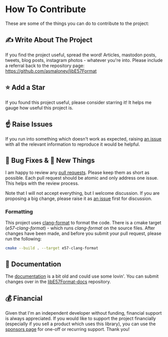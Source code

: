 # How To Contribute

These are some of the things you can do to contribute to the project:

## ✍ Write About The Project

If you find the project useful, spread the word! Articles, mastodon posts, tweets, blog posts, instagram photos - whatever you're into. Please include a referral back to the repository page: https://github.com/asmaloney/libE57Format

## ⭐️ Add a Star

If you found this project useful, please consider starring it! It helps me gauge how useful this project is.

## ☝ Raise Issues

If you run into something which doesn't work as expected, raising [an issue](https://github.com/asmaloney/libE57Format/issues) with all the relevant information to reproduce it would be helpful.

## 🐞 Bug Fixes & 🧪 New Things

I am happy to review any [pull requests](https://github.com/asmaloney/libE57Format/pulls). Please keep them as short as possible. Each pull request should be atomic and only address one issue. This helps with the review process.

Note that I will not accept everything, but I welcome discussion. If you are proposing a big change, please raise it as [an issue](https://github.com/asmaloney/libE57Format/issues) first for discussion.

### Formatting

This project uses [clang-format](https://clang.llvm.org/docs/ClangFormat.html) to format the code. There is a cmake target (_e57-clang-format_) - which runs _clang-format_ on the source files. After changes have been made, and before you submit your pull request, please run the following:

```sh
cmake --build . --target e57-clang-format
```

## 📖 Documentation

The [documentation](https://github.com/asmaloney/libE57Format) is a bit old and could use some lovin'. You can submit changes over in the [libE57Format-docs](https://github.com/asmaloney/libE57Format-docs) repository.

## 💰 Financial

Given that I'm an independent developer without funding, financial support is always appreciated. If you would like to support the project financially (especially if you sell a product which uses this library), you can use the [sponsors page](https://github.com/sponsors/asmaloney) for one-off or recurring support. Thank you!
